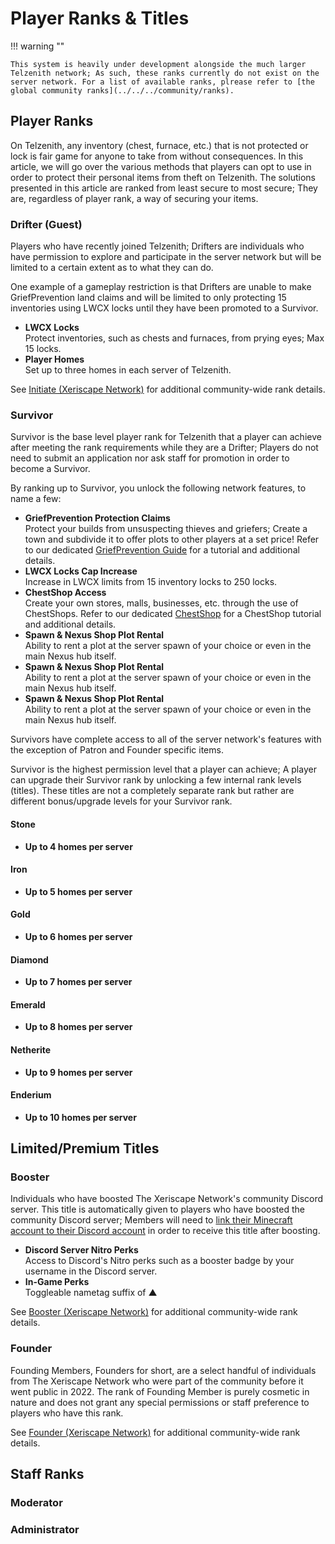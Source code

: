 # Player Ranks & Titles

!!! warning ""

    This system is heavily under development alongside the much larger Telzenith network; As such, these ranks currently do not exist on the server network. For a list of available ranks, plrease refer to [the global community ranks](../../../community/ranks).

## Player Ranks
On Telzenith, any inventory (chest, furnace, etc.) that is not protected or lock is fair game for anyone to take from without consequences. In this article, we will go over the various methods that players can opt to use in order to protect their personal items from theft on Telzenith. The solutions presented in this article are ranked from least secure to most secure; They are, regardless of player rank, a way of securing your items.

### Drifter (Guest)
Players who have recently joined Telzenith; Drifters are individuals who have permission to explore and participate in the server network but will be limited to a certain extent as to what they can do.

One example of a gameplay restriction is that Drifters are unable to make GriefPrevention land claims and will be limited to only protecting 15 inventories using LWCX locks until they have been promoted to a Survivor.

* **LWCX Locks** <br />
Protect inventories, such as chests and furnaces, from prying eyes; Max 15 locks.
* **Player Homes** <br />
Set up to three homes in each server of Telzenith.

See [Initiate (Xeriscape Network)](../../../community/ranks/#initiate) for additional community-wide rank details.
### Survivor
Survivor is the base level player rank for Telzenith that a player can achieve after meeting the rank requirements while they are a Drifter; Players do not need to submit an application nor ask staff for promotion in order to become a Survivor.

By ranking up to Survivor, you unlock the following network features, to name a few:

* **GriefPrevention Protection Claims** <br />
Protect your builds from unsuspecting thieves and griefers; Create a town and subdivide it to offer plots to other players at a set price! Refer to our dedicated [GriefPrevention Guide](../griefprevention) for a tutorial and additional details.
* **LWCX Locks Cap Increase** <br />
Increase in LWCX limits from 15 inventory locks to 250 locks.
* **ChestShop Access** <br />
Create your own stores, malls, businesses, etc. through the use of ChestShops. Refer to our dedicated [ChestShop](https://google.com/) for a ChestShop tutorial and additional details.
* **Spawn & Nexus Shop Plot Rental** <br />
Ability to rent a plot at the server spawn of your choice or even in the main Nexus hub itself.
* **Spawn & Nexus Shop Plot Rental** <br />
Ability to rent a plot at the server spawn of your choice or even in the main Nexus hub itself.
* **Spawn & Nexus Shop Plot Rental** <br />
Ability to rent a plot at the server spawn of your choice or even in the main Nexus hub itself.

Survivors have complete access to all of the server network's features with the exception of Patron and Founder specific items.

Survivor is the highest permission level that a player can achieve; A player can upgrade their Survivor rank by unlocking a few internal rank levels (titles). These titles are not a completely separate rank but rather are different bonus/upgrade levels for your Survivor rank.

#### Stone
* **Up to 4 homes per server** <br />
#### Iron
* **Up to 5 homes per server** <br />
#### Gold
* **Up to 6 homes per server** <br />
#### Diamond
* **Up to 7 homes per server** <br />
#### Emerald
* **Up to 8 homes per server** <br />
#### Netherite
* **Up to 9 homes per server** <br />
#### Enderium
* **Up to 10 homes per server** <br />


## Limited/Premium Titles
### Booster
Individuals who have boosted The Xeriscape Network's community Discord server. This title is automatically given to players who have boosted the community Discord server; Members will need to [link their Minecraft account to their Discord account](../linking) in order to receive this title after boosting.

* **Discord Server Nitro Perks** <br />
Access to Discord's Nitro perks such as a booster badge by your username in the Discord server.
* **In-Game Perks** <br />
Toggleable nametag suffix of ▲

See [Booster (Xeriscape Network)](../../../community/ranks/#booster) for additional community-wide rank details.

### Founder
Founding Members, Founders for short, are a select handful of individuals from The Xeriscape Network who were part of the community before it went public in 2022. The rank of Founding Member is purely cosmetic in nature and does not grant any special permissions or staff preference to players who have this rank.

See [Founder (Xeriscape Network)](../../../community/ranks/#founder) for additional community-wide rank details.

## Staff Ranks

### Moderator
### Administrator